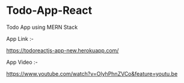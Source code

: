 # Todo-App-React
Todo App using MERN Stack

App Link :-

https://todoreactjs-app-new.herokuapp.com/



App Video :-

https://www.youtube.com/watch?v=OlyhPhnZVCo&feature=youtu.be
